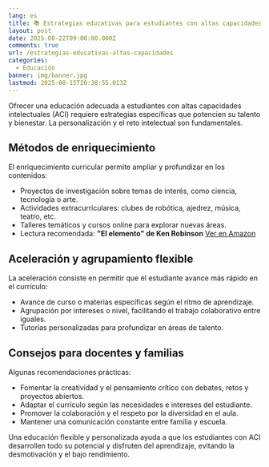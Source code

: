 ```yaml
---
lang: es
title: 📚 Estrategias educativas para estudiantes con altas capacidades
layout: post
date: 2025-08-22T09:00:00.000Z
comments: true
url: /estrategias-educativas-altas-capacidades
categories:
  - Educación
banner: img/banner.jpg
lastmod: 2025-08-15T20:38:55.013Z
---
```


Ofrecer una educación adecuada a estudiantes con altas capacidades intelectuales (ACI) requiere estrategias específicas que potencien su talento y bienestar. La personalización y el reto intelectual son fundamentales.

## Métodos de enriquecimiento

El enriquecimiento curricular permite ampliar y profundizar en los contenidos:

- Proyectos de investigación sobre temas de interés, como ciencia, tecnología o arte.
- Actividades extracurriculares: clubes de robótica, ajedrez, música, teatro, etc.
- Talleres temáticos y cursos online para explorar nuevas áreas.
- Lectura recomendada: **"El elemento" de Ken Robinson** [Ver en Amazon](https://www.amazon.es/dp/8498750458?tag=croac-21)

## Aceleración y agrupamiento flexible

La aceleración consiste en permitir que el estudiante avance más rápido en el currículo:

- Avance de curso o materias específicas según el ritmo de aprendizaje.
- Agrupación por intereses o nivel, facilitando el trabajo colaborativo entre iguales.
- Tutorías personalizadas para profundizar en áreas de talento.

## Consejos para docentes y familias

Algunas recomendaciones prácticas:

- Fomentar la creatividad y el pensamiento crítico con debates, retos y proyectos abiertos.
- Adaptar el currículo según las necesidades e intereses del estudiante.
- Promover la colaboración y el respeto por la diversidad en el aula.
- Mantener una comunicación constante entre familia y escuela.

Una educación flexible y personalizada ayuda a que los estudiantes con ACI desarrollen todo su potencial y disfruten del aprendizaje, evitando la desmotivación y el bajo rendimiento.
